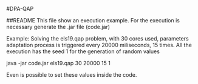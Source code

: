 #DPA-QAP

##README 
This file show an execution example.
For the execution is necessary generate the .jar file (code.jar)

Example:
Solving the els19.qap  problem, with 30 cores used, parameters adaptation process is triggered every 20000 miliseconds, 15 times.
All the execution has the seed 1 for the generation of random values

java -jar code.jar els19.qap 30 20000 15 1 

Even is possible to set these values inside the code. 